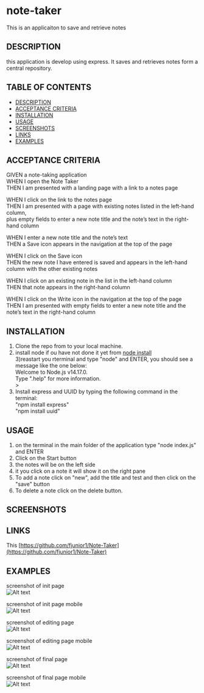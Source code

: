 # note-taker
This is an applicaiton to save and retrieve notes


## DESCRIPTION
this application is develop using express. It saves and retrieves notes form a central repository.


## TABLE OF CONTENTS
- [DESCRIPTION](#description)
- [ACCEPTANCE CRITERIA](#acceptance-criteria)
- [INSTALLATION](#installation)
- [USAGE](#usage)
- [SCREENSHOTS](#screenshots)
- [LINKS](#links)
- [EXAMPLES](#Examples)

## ACCEPTANCE CRITERIA
GIVEN a note-taking application  
WHEN I open the Note Taker  
THEN I am presented with a landing page with a link to a notes page 

WHEN I click on the link to the notes page  
THEN I am presented with a page with existing notes listed in the left-hand column,  
     plus empty fields to enter a new note title and the note’s text in the right-hand column  

WHEN I enter a new note title and the note’s text  
THEN a Save icon appears in the navigation at the top of the page  

WHEN I click on the Save icon  
THEN the new note I have entered is saved and appears in the left-hand column with the other existing notes 

WHEN I click on an existing note in the list in the left-hand column  
THEN that note appears in the right-hand column  

WHEN I click on the Write icon in the navigation at the top of the page  
THEN I am presented with empty fields to enter a new note title and the note’s text in the right-hand column  


## INSTALLATION
1) Clone the repo from []() to your local machine.  
2) install node if ou have not done it yet from [node install](https://nodejs.org/en/download/)  
3)reastart you rterminal and type "node" and ENTER, you should see a message like the one below:  
            Welcome to Node.js v14.17.0.  
            Type ".help" for more information.  
            >   
 4) Install express and UUID by typing the following command in the terminal:  
            "npm install express"  
            "npm install uuid"  
  
## USAGE
1) on the terminal in the main folder of the application type "node index.js" and ENTER 
2) Click on the Start button
3) the notes will be on the left side
4) it you click on a note it will show it on the right pane
5) To add a note click on "new", add the title and test and then click on the "save" button
6) To delete a note click on the delete button.

## SCREENSHOTS


## LINKS
This [https://github.com/fjunior1/Note-Taker](https://github.com/fjunior1/Note-Taker)

## EXAMPLES

screenshot of init page  
![Alt text](./assets/scr_pc.jpg?raw=true "screenshot of init on PC")  

screenshot of init page mobile  
![Alt text](./assets/scr_pc.jpg?raw=true "screenshot of init on mobie")  

screenshot of editing page  
![Alt text](./assets/scr_pc.jpg?raw=true "screenshot of editing on PC")  

screenshot of editing page mobile  
![Alt text](./assets/scr_pc.jpg?raw=true "screenshot of editing on mobie") 

screenshot of final page  
![Alt text](./assets/scr_pc.jpg?raw=true "screenshot of final on PC")  

screenshot of final page mobile  
![Alt text](./assets/scr_pc.jpg?raw=true "screenshot of final on mobie") 